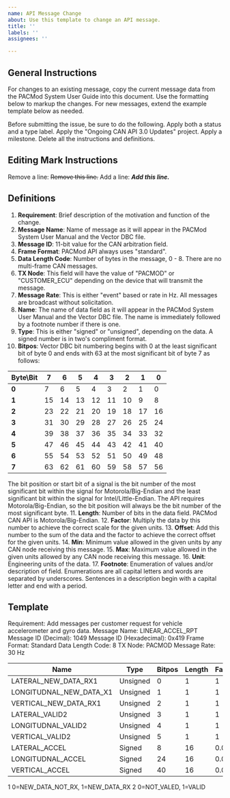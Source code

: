 ```yaml
---
name: API Message Change
about: Use this template to change an API message.
title: ''
labels: ''
assignees: ''

---
```


## General Instructions
For changes to an existing message, copy the current message data from the PACMod System User Guide into this document.  Use the formatting below to markup the changes.  For new messages, extend the example template below as needed.

Before submitting the issue, be sure to do the following.  Apply both a status and a type label.  Apply the "Ongoing CAN API 3.0 Updates" project.  Apply a milestone.  Delete all the instructions and definitions.

## Editing Mark Instructions
Remove a line:  ~~Remove this line.~~
Add a line: ***Add this line.***

## Definitions
1. **Requirement**: Brief description of the motivation and function of the change.
2. **Message Name**: Name of message as it will appear in the PACMod System User Manual and the Vector DBC file.
3. **Message ID**: 11-bit value for the CAN arbitration field.
4. **Frame Format**: PACMod API always uses "standard".
5. **Data Length Code**: Number of bytes in the message, 0 - 8.  There are no multi-frame CAN messages.
6. **TX Node**: This field will have the value of "PACMOD" or "CUSTOMER_ECU" depending on the device that will transmit the message.
7. **Message Rate**: This is either "event" based or rate in Hz.  All messages are broadcast without solicitation.
8. **Name**: The name of data field as it will appear in the PACMod System User Manual and the Vector DBC file.  The name is immediately followed by a footnote number if there is one.
9. **Type**: This is either "signed" or "unsigned", depending on the data.  A signed number is in two's compliment format.
10. **Bitpos**: Vector DBC bit numbering begins with 0 at the least significant bit of byte 0 and ends with 63 at the most significant bit of byte 7 as follows:

|Byte\Bit|7|6|5|4|3|2|1|0|
|---|---|---|---|---|---|---|---|---|
|**0**|7|6|5|4|3|2|1|0|
|**1**|15|14|13|12|11|10|9|8|
|**2**|23|22|21|20|19|18|17|16|
|**3**|31|30|29|28|27|26|25|24|
|**4**|39|38|37|36|35|34|33|32|
|**5**|47|46|45|44|43|42|41|40|
|**6**|55|54|53|52|51|50|49|48|
|**7**|63|62|61|60|59|58|57|56|

The bit position or start bit of a signal is the bit number of the most significant bit within the signal for Motorola/Big-Endian and the least significant bit within the signal for Intel/Little-Endian.  The API requires Motorola/Big-Endian, so the bit position will always be the bit number of the most significant byte.
11. **Length**: Number of bits in the data field.  PACMod CAN API is Motorola/Big-Endian.
12. **Factor**: Multiply the data by this number to achieve the correct scale for the given units.
13. **Offset**: Add this number to the sum of the data and the factor to achieve the correct offset for the given units.
14. **Min**: Minimum value allowed in the given units by any CAN node receiving this message.
15. **Max**: Maximum value allowed in the given units allowed by any CAN node receiving this message.
16. **Unit**: Engineering units of the data.
17. **Footnote**: Enumeration of values and/or description of field.  Enumerations are all capital letters and words are separated by underscores.  Sentences in a description begin with a capital letter and end with a period.

## Template
Requirement: Add messages per customer request for vehicle accelerometer and gyro data.
Message Name: LINEAR_ACCEL_RPT
Message ID (Decimal): 1049
Message ID (Hexadecimal): 0x419
Frame Format: Standard
Data Length Code: 8
TX Node: PACMOD
Message Rate: 30 Hz

|Name|Type|Bitpos|Length|Factor|Offset|Min|Max|Unit|
|---|---|---|---|---|---|---|---|---|
|LATERAL_NEW_DATA_RX1|Unsigned|0|1|1|0|0|1||
|LONGITUDNAL_NEW_DATA_X1|Unsigned|1|1|1|0|0|1||
|VERTICAL_NEW_DATA_RX1|Unsigned|2|1|1|0|0|1||
|LATERAL_VALID2|Unsigned|3|1|1|0|0|1||
|LONGITUDNAL_VALID2|Unsigned|4|1|1|0|0|1||
|VERTICAL_VALID2|Unsigned|5|1|1|0|0|1||
|LATERAL_ACCEL|Signed|8|16|0.01|0|-327.68|327.67|m/s2|
|LONGITUDNAL_ACCEL|Signed|24|16|0.01|0|-327.68|327.67|m/s2|
|VERTICAL_ACCEL|Signed|40|16|0.01|0|-327.68|327.67|m/s2|

1 0=NEW_DATA_NOT_RX, 1=NEW_DATA_RX
2 0=NOT_VALED, 1=VALID
